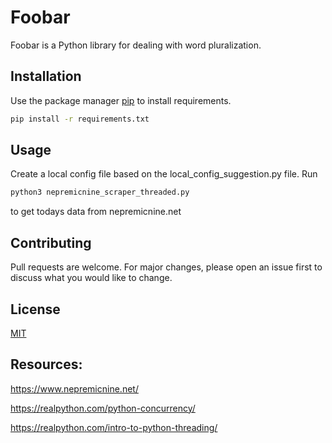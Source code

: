 # Foobar

Foobar is a Python library for dealing with word pluralization.

## Installation

Use the package manager [pip](https://pip.pypa.io/en/stable/) to install requirements.

```bash
pip install -r requirements.txt
```

## Usage

Create a local config file based on the local_config_suggestion.py file.
Run
```bash
python3 nepremicnine_scraper_threaded.py
```
to get todays data from nepremicnine.net
## Contributing
Pull requests are welcome. For major changes, please open an issue first to discuss what you would like to change.

## License
[MIT](https://choosealicense.com/licenses/mit/)

## Resources:

https://www.nepremicnine.net/

https://realpython.com/python-concurrency/

https://realpython.com/intro-to-python-threading/
